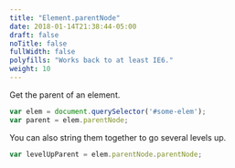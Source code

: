 ```yaml
---
title: "Element.parentNode"
date: 2018-01-14T21:38:44-05:00
draft: false
noTitle: false
fullWidth: false
polyfills: "Works back to at least IE6."
weight: 10
---
```


Get the parent of an element.

```javascript
var elem = document.querySelector('#some-elem');
var parent = elem.parentNode;
```

You can also string them together to go several levels up.

```javascript
var levelUpParent = elem.parentNode.parentNode;
```